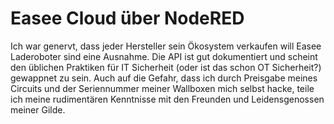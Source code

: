 # Easee Cloud über NodeRED
Ich war genervt, dass jeder Hersteller sein Ökosystem verkaufen will
Easee Laderoboter sind eine Ausnahme. Die API ist gut dokumentiert und scheint den üblichen Praktiken für IT Sicherheit (oder ist das schon OT Sicherheit?) gewappnet zu sein.
Auch auf die Gefahr, dass ich durch Preisgabe meines Circuits und der Seriennummer meiner Wallboxen mich selbst hacke, teile ich meine rudimentären Kenntnisse mit den Freunden und Leidensgenossen meiner Gilde.
